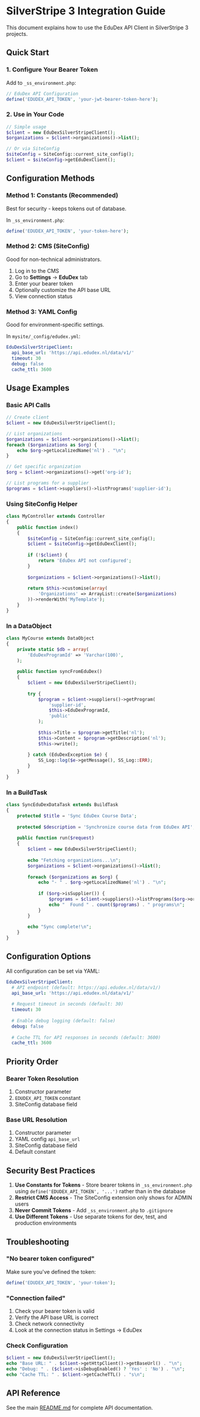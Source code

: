 # SilverStripe 3 Integration Guide

This document explains how to use the EduDex API Client in SilverStripe 3 projects.

## Quick Start

### 1. Configure Your Bearer Token

Add to `_ss_environment.php`:

```php
// EduDex API Configuration
define('EDUDEX_API_TOKEN', 'your-jwt-bearer-token-here');
```

### 2. Use in Your Code

```php
// Simple usage
$client = new EduDexSilverStripeClient();
$organizations = $client->organizations()->list();

// Or via SiteConfig
$siteConfig = SiteConfig::current_site_config();
$client = $siteConfig->getEduDexClient();
```

## Configuration Methods

### Method 1: Constants (Recommended)

Best for security - keeps tokens out of database.

In `_ss_environment.php`:

```php
define('EDUDEX_API_TOKEN', 'your-token-here');
```

### Method 2: CMS (SiteConfig)

Good for non-technical administrators.

1. Log in to the CMS
2. Go to **Settings** → **EduDex** tab
3. Enter your bearer token
4. Optionally customize the API base URL
5. View connection status

### Method 3: YAML Config

Good for environment-specific settings.

In `mysite/_config/edudex.yml`:

```yaml
EduDexSilverStripeClient:
  api_base_url: 'https://api.edudex.nl/data/v1/'
  timeout: 30
  debug: false
  cache_ttl: 3600
```

## Usage Examples

### Basic API Calls

```php
// Create client
$client = new EduDexSilverStripeClient();

// List organizations
$organizations = $client->organizations()->list();
foreach ($organizations as $org) {
    echo $org->getLocalizedName('nl') . "\n";
}

// Get specific organization
$org = $client->organizations()->get('org-id');

// List programs for a supplier
$programs = $client->suppliers()->listPrograms('supplier-id');
```

### Using SiteConfig Helper

```php
class MyController extends Controller
{
    public function index()
    {
        $siteConfig = SiteConfig::current_site_config();
        $client = $siteConfig->getEduDexClient();
        
        if (!$client) {
            return 'EduDex API not configured';
        }
        
        $organizations = $client->organizations()->list();
        
        return $this->customise(array(
            'Organizations' => ArrayList::create($organizations)
        ))->renderWith('MyTemplate');
    }
}
```

### In a DataObject

```php
class MyCourse extends DataObject
{
    private static $db = array(
        'EduDexProgramId' => 'Varchar(100)',
    );
    
    public function syncFromEduDex()
    {
        $client = new EduDexSilverStripeClient();
        
        try {
            $program = $client->suppliers()->getProgram(
                'supplier-id',
                $this->EduDexProgramId,
                'public'
            );
            
            $this->Title = $program->getTitle('nl');
            $this->Content = $program->getDescription('nl');
            $this->write();
            
        } catch (EduDexException $e) {
            SS_Log::log($e->getMessage(), SS_Log::ERR);
        }
    }
}
```

### In a BuildTask

```php
class SyncEduDexDataTask extends BuildTask
{
    protected $title = 'Sync EduDex Course Data';
    
    protected $description = 'Synchronize course data from EduDex API';
    
    public function run($request)
    {
        $client = new EduDexSilverStripeClient();
        
        echo "Fetching organizations...\n";
        $organizations = $client->organizations()->list();
        
        foreach ($organizations as $org) {
            echo "- " . $org->getLocalizedName('nl') . "\n";
            
            if ($org->isSupplier()) {
                $programs = $client->suppliers()->listPrograms($org->orgUnitId);
                echo "  Found " . count($programs) . " programs\n";
            }
        }
        
        echo "Sync complete!\n";
    }
}
```

## Configuration Options

All configuration can be set via YAML:

```yaml
EduDexSilverStripeClient:
  # API endpoint (default: https://api.edudex.nl/data/v1/)
  api_base_url: 'https://api.edudex.nl/data/v1/'
  
  # Request timeout in seconds (default: 30)
  timeout: 30
  
  # Enable debug logging (default: false)
  debug: false
  
  # Cache TTL for API responses in seconds (default: 3600)
  cache_ttl: 3600
```

## Priority Order

### Bearer Token Resolution

1. Constructor parameter
2. `EDUDEX_API_TOKEN` constant
3. SiteConfig database field

### Base URL Resolution

1. Constructor parameter
2. YAML config `api_base_url`
3. SiteConfig database field
4. Default constant

## Security Best Practices

1. **Use Constants for Tokens** - Store bearer tokens in `_ss_environment.php` using `define('EDUDEX_API_TOKEN', '...')` rather than in the database
2. **Restrict CMS Access** - The SiteConfig extension only shows for ADMIN users
3. **Never Commit Tokens** - Add `_ss_environment.php` to `.gitignore`
4. **Use Different Tokens** - Use separate tokens for dev, test, and production environments

## Troubleshooting

### "No bearer token configured"

Make sure you've defined the token:
```php
define('EDUDEX_API_TOKEN', 'your-token');
```

### "Connection failed"

1. Check your bearer token is valid
2. Verify the API base URL is correct
3. Check network connectivity
4. Look at the connection status in Settings → EduDex

### Check Configuration

```php
$client = new EduDexSilverStripeClient();
echo "Base URL: " . $client->getHttpClient()->getBaseUrl() . "\n";
echo "Debug: " . ($client->isDebugEnabled() ? 'Yes' : 'No') . "\n";
echo "Cache TTL: " . $client->getCacheTTL() . "s\n";
```

## API Reference

See the main [README.md](README.md) for complete API documentation.
